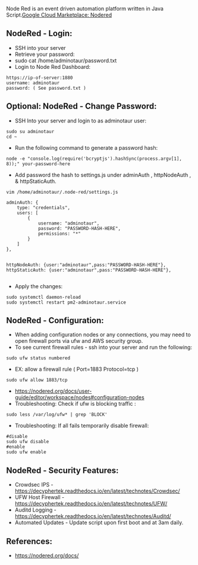 Node Red is an event driven automation platform written in Java Script.[Google Cloud Marketplace: Nodered ]()

NodeRed - Login:
-----------------
* SSH into your server 
* Retrieve your password:
* sudo cat /home/adminotaur/password.txt
* Login to Node Red Dashboard:
```
https://ip-of-server:1880
username: adminotaur
password: ( See password.txt )
```

Optional: NodeRed - Change Password:
--------------------------
* SSH Into your server and login to as adminotaur user:
```
sudo su adminotaur
cd ~
```
* Run the following command to generate a password hash:
```
node -e "console.log(require('bcryptjs').hashSync(process.argv[1], 8));" your-password-here
```
* Add password the hash to settings.js under adminAuth , httpNodeAuth , & httpStaticAuth.
```
vim /home/adminotaur/.node-red/settings.js

adminAuth: {
    type: "credentials",
    users: [
        {
            username: "adminotaur",
            password: "PASSWORD-HASH-HERE",
            permissions: "*"
        }
    ]
},


httpNodeAuth: {user:"adminotaur",pass:"PASSWORD-HASH-HERE"},
httpStaticAuth: {user:"adminotaur",pass:"PASSWORD-HASH-HERE"},


```
* Apply the changes:
```
sudo systemctl daemon-reload
sudo systemctl restart pm2-adminotaur.service
```

NodeRed - Configuration:
------------------------
* When adding configuration nodes or any connections, you may need to open firewall ports via ufw and AWS security group.
* To see current firewall rules - ssh into your server and run the following:
```
sudo ufw status numbered
```
* EX: allow a firewall rule ( Port=1883 Protocol=tcp )
```
sudo ufw allow 1883/tcp 
```
* https://nodered.org/docs/user-guide/editor/workspace/nodes#configuration-nodes
* Troubleshooting: Check if ufw is blocking traffic : 
```
sudo less /var/log/ufw* | grep 'BLOCK'
```
* Troubleshooting: If all fails temporarily disable firewall:
```
#disable
sudo ufw disable 
#enable 
sudo ufw enable 
```

NodeRed - Security Features:
--------------------------
* Crowdsec IPS - https://decyphertek.readthedocs.io/en/latest/technotes/Crowdsec/
* UFW Host Firewall - https://decyphertek.readthedocs.io/en/latest/technotes/UFW/
* Auditd Logging - https://decyphertek.readthedocs.io/en/latest/technotes/Auditd/
* Automated Updates - Update script upon first boot and at 3am daily.

References:
------------

* https://nodered.org/docs/
